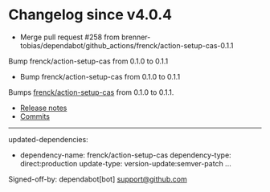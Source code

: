 # Changelog since v4.0.4
- Merge pull request #258 from brenner-tobias/dependabot/github_actions/frenck/action-setup-cas-0.1.1

Bump frenck/action-setup-cas from 0.1.0 to 0.1.1 
- Bump frenck/action-setup-cas from 0.1.0 to 0.1.1

Bumps [frenck/action-setup-cas](https://github.com/frenck/action-setup-cas) from 0.1.0 to 0.1.1.
- [Release notes](https://github.com/frenck/action-setup-cas/releases)
- [Commits](https://github.com/frenck/action-setup-cas/compare/v0.1.0...v0.1.1)

---
updated-dependencies:
- dependency-name: frenck/action-setup-cas
  dependency-type: direct:production
  update-type: version-update:semver-patch
...

Signed-off-by: dependabot[bot] <support@github.com> 
